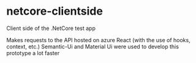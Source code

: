 # netcore-clientside
Client side of the .NetCore test app

Makes requests to the API hosted on azure
React (with the use of hooks, context, etc.)
Semantic-Ui and Material Ui were used to develop this prototype a lot faster
